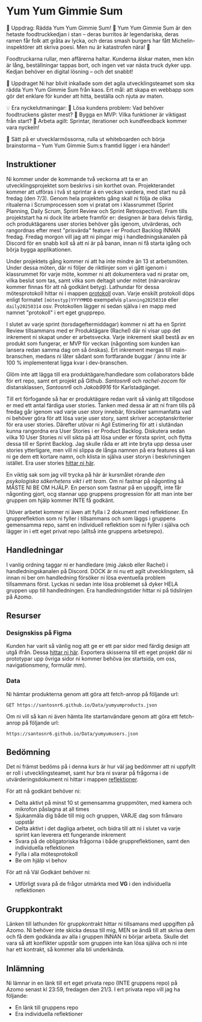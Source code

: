 # Yum Yum Gimmie Sum

🍔 Uppdrag: Rädda Yum Yum Gimmie Sum! 🌮
Yum Yum Gimmie Sum är den hetaste foodtruckkedjan i stan – deras burritos är legendariska, deras ramen får folk att gråta av lycka, och deras smash burgers har fått Michelin-inspektörer att skriva poesi. Men nu är katastrofen nära! 🚨

Foodtruckarna rullar, men affärerna haltar. Kunderna älskar maten, men kön är lång, beställningar tappas bort, och ingen vet var nästa truck dyker upp. Kedjan behöver en digital lösning – och det snabbt!

🌟 Uppdraget
Ni har blivit inkallade som det agila utvecklingsteamet som ska rädda Yum Yum Gimmie Sum från kaos. Ert mål: att skapa en webbapp som gör det enklare för kunder att hitta, beställa och njuta av maten.

💡 Era nyckelutmaningar:
🔹 Lösa kundens problem: Vad behöver foodtruckens gäster mest?
🔹 Bygga en MVP: Vilka funktioner är viktigast från start?
🔹 Arbeta agilt: Sprintar, iterationer och kundfeedback kommer vara nyckeln!

🚀 Sätt på er utvecklarmössorna, rulla ut whiteboarden och börja brainstorma – Yum Yum Gimmie Sum:s framtid ligger i era händer!

## Instruktioner

Ni kommer under de kommande två veckorna att ta er an utvecklingsprojektet som beskrivs i sin korthet ovan. Projekterandet kommer att utföras i två st sprintar á en veckan vardera, med start nu på fredag (den 7/3). Genom hela projektets gång skall ni följa de olika ritualerna i Scrumprocessen som vi pratat om i klassrummet (Sprint Planning, Daily Scrum, Sprint Review och Sprint Retrospective). Fram tills projektstart ha ni dock lite arbete framför er: designen är bara delvis färdig, och produktägarens user stories behöver gås igenom, utvärderas, och rangordnas efter mest "prisvärda" feature i er Product Backlog INNAN fredag. Fredag morgon vill jag att ni pingar mig i handledningskanalen på Discord för en snabb koll så att ni är på banan, innan ni få starta igång och börja bygga applikationen.

Under projektets gång kommer ni att ha inte mindre än 13 st arbetsmöten. Under dessa möten, där ni följer de riktlinjer som vi gått igenom i klassrummet för varje möte, kommer ni att dokumentera vad ni pratar om, vilka beslut som tas, samt vilka som deltagit under mötet (närvarokrav kommer finnas för att nå godkänt betyg). Lathundar för dessa mötesprotokoll hittar ni i mappen [protokoll]('./protokoll) ovan. Varje enskilt protokoll döps enligt formatet `[mötestyp]YYYYMMDD` exempelvis `planning20250310` eller `daily20250314` osv. Protokollen lägger ni sedan själva i en mapp med namnet "protokoll" i ert eget grupprepo.

I slutet av varje sprint (torsdageftermiddagar) kommer ni att ha en Sprint Review tillsammans med er Produktägare (Rachel) där ni visar upp det inkrement ni skapat under er arbetsvecka. Varje inkrement skall bestå av en produkt som fungerar, er MVP för veckan (någonting som kunden kan lansera redan samma dag om så önskas). Ert inkrement mergas till main-branschen, medans ni låter sådant som fortfarande buggar / ännu inte är 100 % implementerat ligga kvar i dev-branschen.

Glöm inte att lägga till era produktägare/handledare som collaborators både för ert repo, samt ert projekt på Github. _Santosnr6_ och _rachel-zocom_ för distansklassen, _Santosnr6_ och _Jakob9916_ för Karlstadgänget.

Till ert förfogande så har er produktägare redan varit så vänlig att tillgodose er med ett antal färdiga user stories. Tanken med dessa är att ni fram tills på fredag går igenom vad varje user story innebär, försöker sammanfatta vad ni behöver göra för att lösa varje user story, samt skriver acceptanskriterier för era user stories. Därefter utövar ni Agil Estimering för att i slutändan kunna rangordna era User Stories i er Product Backlog. Diskutera sedan vilka 10 User Stories ni vill sikta på att lösa under er första sprint, och flytta dessa till er Sprint Backlog. Jag skulle råda er att inte bryta upp dessa user stories ytterligare, men vill ni slippa de långa namnen på era features så kan ni ge dem ett kortare namn, och klista in själva user storyn i beskrivningen istället. Era user stories [hittar ni här](https://github.com/users/Santosnr6/projects/25/views/1).

En viktig sak som jag vill trycka på här är kursmålet rörande _den psykologiska säkerhetens vikt i ett team_. Om ni fastnar på någonting så MÅSTE NI BE OM HJÄLP. En person som fastnar på en uppgift, inte får någonting gjort, ocg stannar upp gruppens progression för att man inte ber gruppen om hjälp kommer INTE få godkänt.

Utöver arbetet kommer ni även att fylla i 2 dokument med reflektioner. En gruppreflektion som ni fyller i tillsammans och som läggs i gruppens gemensamma repo, samt en individuell reflektion som ni fyller i själva och lägger in i ett eget privat repo (alltså inte gruppens arbetsrepo).

## Handledningar

I vanlig ordning taggar ni er handledare (mig Jakob eller Rachel) i handledningskanalen på Discord. DOCK är ni nu ett agilt utvecklingstem, så innan ni ber om handledning försöker ni lösa eventuella problem tillsammans först. Lyckas ni sedan inte lösa problemet så dyker HELA gruppen upp till handledningen. Era handledningstider hittar ni på tidslinjen på Azomo.

## Resurser

### Designskiss på Figma

Kunden har varit så vänlig nog att ge er ett par sidor med färdig design att utgå ifrån. Dessa [hittar ni här](https://www.figma.com/design/RdHOwEzElFGXdDUcDp0nkY/Yum-Yum-Gimme-sum---frontend?node-id=0-1&t=qCz0jAlnUKeHUIoG-1). Exportera skisserna till ett eget projekt där ni prototypar upp övriga sidor ni kommer behöva (ex startsida, om oss, navigationsmeny, formulär mm).

### Data

Ni hämtar produkterna genom att göra att fetch-anrop på följande url:

```
GET https://santosnr6.github.io/Data/yumyumproducts.json
```

Om ni vill så kan ni även hämta lite startanvändare genom att göra ett fetch-anrop på följande url:

```
https://santosnr6.github.io/Data/yumyumusers.json
```

## Bedömning

Det ni främst bedöms på i denna kurs är hur väl jag bedömmer att ni uppfyllt er roll i utvecklingsteamet, samt hur bra ni svarar på frågorna i de utvärderingsdokument ni hittar i mappen [reflektioner]('./reflektioner).

För att nå godkänt behöver ni:

-   Delta aktivt på minst 10 st gemensamma gruppmöten, med kamera och mikrofon påslagna at all times
-   Sjukanmäla dig både till mig och gruppen, VARJE dag som frånvaro uppstår
-   Delta aktivt i det dagliga arbetet, och bidra till att ni i slutet va varje sprint kan leverera ett fungerande inkrement
-   Svara på de obligatoriska frågorna i både gruppreflektionen, samt den individuella reflektionen
-   Fylla i alla mötesprotokoll
-   Be om hjälp vi behov

För att nå Väl Godkänt behöver ni:

-   Utförligt svara på de frågor utmärkta med **VG** i den individuella reflektionen

## Gruppkontrakt

Länken till lathunden för gruppkontrakt hittar ni tillsamans med uppgiften på Azomo. Ni behöver inte skicka dessa till mig, MEN se ändå till att skriva dem och få dem godkända av alla i gruppen INNAN ni börjar arbeta. Skulle det vara så att konflikter uppstår som gruppen inte kan lösa själva och ni inte har ett kontrakt, så kommer alla bli underkända.

## Inlämning

Ni lämnar in en länk till ert eget privata repo (INTE gruppens repo) på Azomo senast kl 23:59, fredagen den 21/3.
I ert privata repo vill jag ha följande:

-   En länk till gruppens repo
-   Era individuella reflektioner
